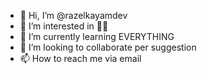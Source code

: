 - 👋 Hi, I’m @razelkayamdev
- 👀 I’m interested in 🏄‍♂️
- 🌱 I’m currently learning EVERYTHING
- 💞️ I’m looking to collaborate per suggestion
- 📫 How to reach me via email

<!---
razelkayamdev/razelkayamdev is a ✨ special ✨ repository because its `README.md` (this file) appears on your GitHub profile.
You can click the Preview link to take a look at your changes.
--->
